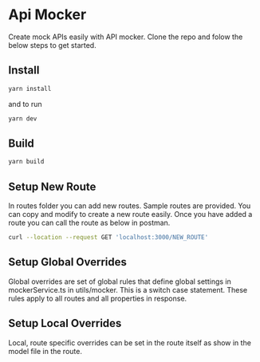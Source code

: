 # Api Mocker

Create mock APIs easily with API mocker. Clone the repo and folow the below steps to get started. 

## Install

```bash
yarn install
```

and to run
```bash
yarn dev
```

## Build

```bash
yarn build
```


## Setup New Route

In routes folder you can add new routes. Sample routes are provided. You can copy and modify to create a new route easily. Once you have added a route you can call the route as below in postman.

```bash
curl --location --request GET 'localhost:3000/NEW_ROUTE'
```


## Setup Global Overrides

Global overrides are set of global rules that define global settings in mockerService.ts in utils/mocker. This is a switch case statement. These rules apply to all routes and all properties in response. 


## Setup Local Overrides
Local, route specific overrides can be set in the route itself as show in the model file in the route. 


